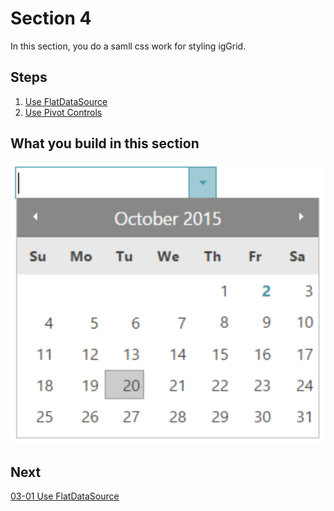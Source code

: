 #  Section 4

In this section, you do a samll css work for styling igGrid.

## Steps
1. [Use FlatDataSource](03-01-Use-FlatDataSource.md)
2. [Use Pivot Controls](03-02-Use-Pivot-Controls.md)

## What you build in this section

![](../assets/03-02-01.png)

## Next
[03-01 Use FlatDataSource](03-01-Use-FlatDataSource.md)